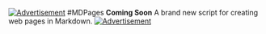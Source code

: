 [![Advertisement](https://stacksocial.com/300250?aid=a-vxxalp18)](https://stacksocial.com/?aid=a-vxxalp18)
#MDPages
**Coming Soon**
A brand new script for creating web pages in Markdown.
[![Advertisement](https://stacksocial.com/300250?aid=a-vxxalp18)](https://stacksocial.com/?aid=a-vxxalp18)
